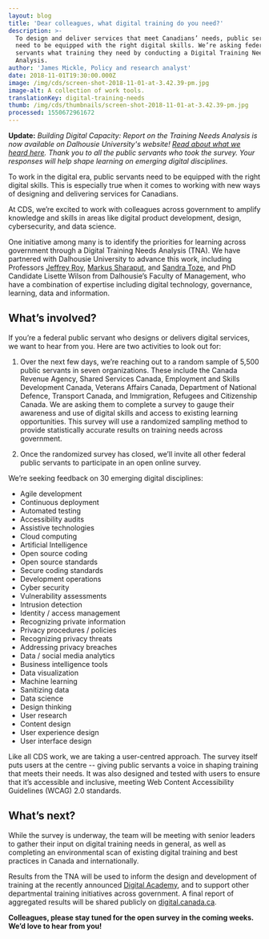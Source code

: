 ```yaml
---
layout: blog
title: 'Dear colleagues, what digital training do you need?'
description: >-
  To design and deliver services that meet Canadians’ needs, public servants
  need to be equipped with the right digital skills. We’re asking federal public
  servants what training they need by conducting a Digital Training Needs
  Analysis.
author: 'James Mickle, Policy and research analyst'
date: 2018-11-01T19:30:00.000Z
image: /img/cds/screen-shot-2018-11-01-at-3.42.39-pm.jpg
image-alt: A collection of work tools.
translationKey: digital-training-needs
thumb: /img/cds/thumbnails/screen-shot-2018-11-01-at-3.42.39-pm.jpg
processed: 1550672961672
---
```

**Update:** *Building Digital Capacity: Report on the Training Needs Analysis is now available on Dalhousie University's website! [Read about what we heard here](/2019/08/30/assessing-government-training-needs-for-the-future-of-digital-service-delivery/). Thank you to all the public servants who took the survey. Your responses will help shape learning on emerging digital disciplines.* 

To work in the digital era, public servants need to be equipped with the right digital skills. This is especially true when it comes to working with new ways of designing and delivering services for Canadians.

At CDS, we’re excited to work with colleagues across government to amplify knowledge and skills in areas like digital product development, design, cybersecurity, and data science. 

One initiative among many is to identify the priorities for learning across government through a Digital Training Needs Analysis (TNA). We have partnered with Dalhousie University to advance this work, including Professors [Jeffrey Roy](https://www.dal.ca/faculty/management/school-of-public-administration/faculty-staff/our-faculty/jeffrey-roy.html), [Markus Sharaput](https://www.dal.ca/faculty/management/school-of-public-administration/faculty-staff/our-faculty/markus-sharaput.html), and [Sandra Toze](https://www.dal.ca/faculty/management/school-of-information-management/faculty-staff/faculty/sandra-toze.html), and PhD Candidate Lisette Wilson from Dalhousie’s Faculty of Management, who have a combination of expertise including digital technology, governance, learning, data and information. 

## What’s involved?

If you’re a federal public servant who designs or delivers digital services, we want to hear from you. Here are two activities to look out for:

1. Over the next few days, we’re reaching out to a random sample of 5,500 public servants in seven organizations. These include the Canada Revenue Agency, Shared Services Canada, Employment and Skills Development Canada, Veterans Affairs Canada, Department of National Defence, Transport Canada, and Immigration, Refugees and Citizenship Canada. We are asking them to complete a survey to gauge their awareness and use of digital skills and access to existing learning opportunities. This survey will use a randomized sampling method to provide statistically accurate results on training needs across government.

2. Once the randomized survey has closed, we’ll invite all other federal public servants to participate in an open online survey.

We’re seeking feedback on 30 emerging digital disciplines:

* Agile development
* Continuous deployment
* Automated testing
* Accessibility audits
* Assistive technologies
* Cloud computing
* Artificial Intelligence
* Open source coding
* Open source standards
* Secure coding standards
* Development operations
* Cyber security
* Vulnerability assessments
* Intrusion detection
* Identity / access management
* Recognizing private information
* Privacy procedures / policies
* Recognizing privacy threats
* Addressing privacy breaches
* Data / social media analytics
* Business intelligence tools
* Data visualization
* Machine learning
* Sanitizing data
* Data science
* Design thinking
* User research
* Content design
* User experience design
* User interface design

Like all CDS work, we are taking a user-centred approach. The survey itself puts users at the centre -- giving public servants a voice in shaping training that meets their needs. It was also designed and tested with users to ensure that it’s accessible and inclusive, meeting Web Content Accessibility Guidelines (WCAG) 2.0 standards.

## What’s next?

While the survey is underway, the team will be meeting with senior leaders to gather their input on digital training needs in general, as well as completing an environmental scan of existing digital training and best practices in Canada and internationally. 

Results from the TNA will be used to inform the design and development of training at the recently announced [Digital Academy](https://www.canada.ca/en/treasury-board-secretariat/news/2018/10/government-of-canada-launches-digital-academy.html), and to support other departmental training initiatives across government. A final report of aggregated results will be shared publicly on [digital.canada.ca](https://digital.canada.ca/).

**Colleagues, please stay tuned for the open survey in the coming weeks. We’d love to hear from you!**

